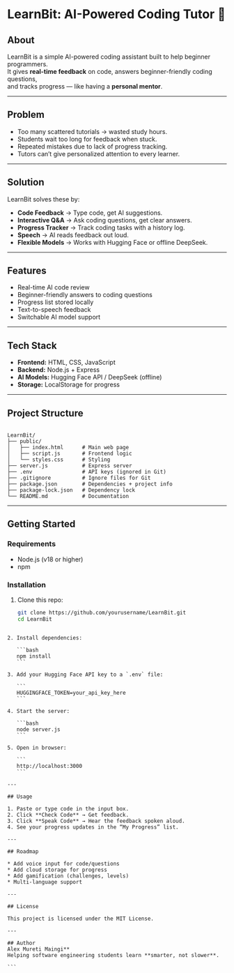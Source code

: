 # LearnBit: AI-Powered Coding Tutor 🚀

## About
LearnBit is a simple AI-powered coding assistant built to help beginner programmers.  
It gives **real-time feedback** on code, answers beginner-friendly coding questions,  
and tracks progress — like having a **personal mentor**.

---

## Problem
- Too many scattered tutorials → wasted study hours.  
- Students wait too long for feedback when stuck.  
- Repeated mistakes due to lack of progress tracking.  
- Tutors can’t give personalized attention to every learner.  

---

## Solution
LearnBit solves these by:  
- **Code Feedback** → Type code, get AI suggestions.  
- **Interactive Q&A** → Ask coding questions, get clear answers.  
- **Progress Tracker** → Track coding tasks with a history log.  
- **Speech** → AI reads feedback out loud.  
- **Flexible Models** → Works with Hugging Face or offline DeepSeek.  

---

## Features
- Real-time AI code review  
- Beginner-friendly answers to coding questions  
- Progress list stored locally  
- Text-to-speech feedback  
- Switchable AI model support  

---

## Tech Stack
- **Frontend:** HTML, CSS, JavaScript  
- **Backend:** Node.js + Express  
- **AI Models:** Hugging Face API / DeepSeek (offline)  
- **Storage:** LocalStorage for progress  

---

## Project Structure
```

LearnBit/
├── public/
│   ├── index.html      # Main web page
│   ├── script.js       # Frontend logic
│   └── styles.css      # Styling
├── server.js           # Express server
├── .env                # API keys (ignored in Git)
├── .gitignore          # Ignore files for Git
├── package.json        # Dependencies + project info
├── package-lock.json   # Dependency lock
└── README.md           # Documentation

````

---

## Getting Started

### Requirements
- Node.js (v18 or higher)
- npm

### Installation
1. Clone this repo:
   ```bash
   git clone https://github.com/yourusername/LearnBit.git
   cd LearnBit
````

2. Install dependencies:

   ```bash
   npm install
   ```

3. Add your Hugging Face API key to a `.env` file:

   ```
   HUGGINGFACE_TOKEN=your_api_key_here
   ```

4. Start the server:

   ```bash
   node server.js
   ```

5. Open in browser:

   ```
   http://localhost:3000
   ```

---

## Usage

1. Paste or type code in the input box.
2. Click **Check Code** → Get feedback.
3. Click **Speak Code** → Hear the feedback spoken aloud.
4. See your progress updates in the “My Progress” list.

---

## Roadmap

* Add voice input for code/questions
* Add cloud storage for progress
* Add gamification (challenges, levels)
* Multi-language support

---

## License

This project is licensed under the MIT License.

---

## Author
Alex Mureti Maingi**
Helping software engineering students learn **smarter, not slower**.

```